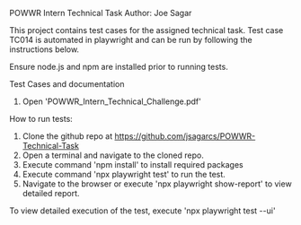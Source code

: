 POWWR Intern Technical Task
Author: Joe Sagar

This project contains test cases for the assigned technical task.
Test case TC014 is automated in playwright and can be run by following the instructions below.

Ensure node.js and npm are installed prior to running tests.

Test Cases and documentation
1) Open 'POWWR_Intern_Technical_Challenge.pdf'

How to run tests:
1) Clone the github repo at https://github.com/jsagarcs/POWWR-Technical-Task
2) Open a terminal and navigate to the cloned repo.
3) Execute command 'npm install' to install required packages
4) Execute command 'npx playwright test' to run the test.
5) Navigate to the browser or execute 'npx playwright show-report' to view detailed report.

To view detailed execution of the test, execute 'npx playwright test --ui'